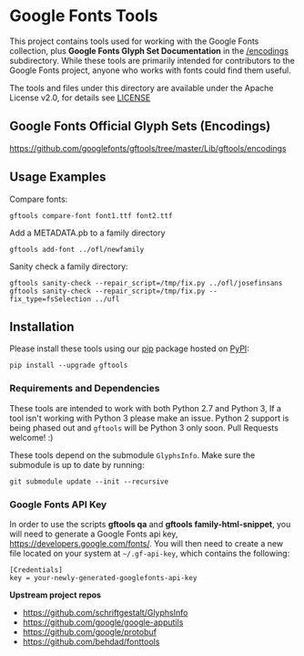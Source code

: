 # Google Fonts Tools

This project contains tools used for working with the Google Fonts collection, plus **Google Fonts Glyph Set Documentation** in the [/encodings](/encodings) subdirectory. While these tools are primarily intended for contributors to the Google Fonts project, anyone who works with fonts could find them useful.

The tools and files under this directory are available under the Apache License v2.0, for details see [LICENSE](LICENSE)

## Google Fonts Official Glyph Sets (Encodings)

<https://github.com/googlefonts/gftools/tree/master/Lib/gftools/encodings>

## Usage Examples

Compare fonts:

    gftools compare-font font1.ttf font2.ttf

Add a METADATA.pb to a family directory

    gftools add-font ../ofl/newfamily

Sanity check a family directory:

    gftools sanity-check --repair_script=/tmp/fix.py ../ofl/josefinsans
    gftools sanity-check --repair_script=/tmp/fix.py --fix_type=fsSelection ../ufl

## Installation

Please install these tools using our [pip](https://pip.pypa.io/en/stable/installing/) package hosted on [PyPI](https://pypi.org/project/gftools/):

    pip install --upgrade gftools

### Requirements and Dependencies

These tools are intended to work with both Python 2.7 and Python 3, If a tool isn't working with Python 3 please make an issue. Python 2 support is being phased out and `gftools` will be Python 3 only soon. Pull Requests welcome! :)

These tools depend on the submodule `GlyphsInfo`.
Make sure the submodule is up to date by running:

    git submodule update --init --recursive


### Google Fonts API Key

In order to use the scripts **gftools qa** and **gftools family-html-snippet**, you will need to generate a Google Fonts api key, https://developers.google.com/fonts/. You will then need to create a new file located on your system at `~/.gf-api-key`, which contains the following:

```
[Credentials]
key = your-newly-generated-googlefonts-api-key

```

**Upstream project repos**

* https://github.com/schriftgestalt/GlyphsInfo
* https://github.com/google/google-apputils
* https://github.com/google/protobuf
* https://github.com/behdad/fonttools
